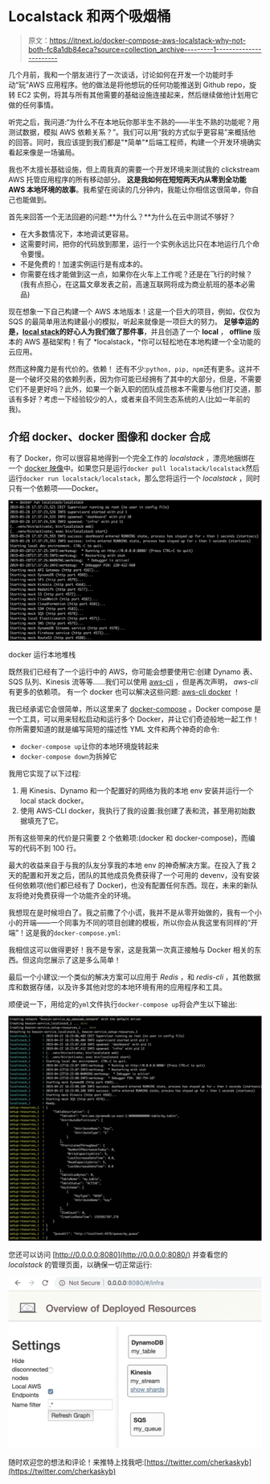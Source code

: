 # Localstack 和两个吸烟桶

> 原文：<https://itnext.io/docker-compose-aws-localstack-why-not-both-fc8a1db84eca?source=collection_archive---------1----------------------->

几个月前，我和一个朋友进行了一次谈话，讨论如何在开发一个功能时手动“玩”AWS 应用程序。他的做法是将他想玩的任何功能推送到 Github repo，旋转 EC2 实例，将其与所有其他需要的基础设施连接起来，然后继续做他计划用它做的任何事情。

听完之后，我问道:“为什么不在本地玩你那半生不熟的——半生不熟的功能呢？用测试数据，模拟 AWS 依赖关系？”。我们可以用“我的方式似乎更容易”来概括他的回答。同时，我应该提到我们都是"*简单"*后端工程师，构建一个开发环境确实看起来像是一场骗局。

我也不太擅长基础设施，但上周我真的需要一个开发环境来测试我的 clickstream AWS 托管应用程序的所有移动部分。
**这是我如何在短短两天内从零到全功能 AWS 本地环境的故事**。我希望在阅读的几分钟内，我能让你相信这很简单，你自己也能做到。

首先来回答一个无法回避的问题:**为什么？**为什么在云中测试不够好？

*   在大多数情况下，本地调试更容易。
*   这需要时间，把你的代码放到那里，运行一个实例永远比只在本地运行几个命令要慢。
*   不是免费的！加速实例运行是有成本的。
*   你需要在线才能做到这一点，如果你在火车上工作呢？还是在飞行的时候？(我有点担心，在这篇文章发表之前，高速互联网将成为商业航班的基本必需品)

现在想象一下自己构建一个 AWS 本地版本！这是一个巨大的项目，例如，仅仅为 SQS 的最简单用法构建最小的模拟，听起来就像是一项巨大的努力。
**足够幸运的是，**[**local stack**](https://github.com/localstack/localstack)**的好心人为我们做了那件事**，并且创造了一个 **local** ， **offline** 版本的 AWS 基础架构！有了 *localstack，*你可以轻松地在本地构建一个全功能的云应用。

然而这种魔力是有代价的。依赖！
还有不少:`python, pip, npm`还有更多。这并不是一个破坏交易的依赖列表，因为你可能已经拥有了其中的大部分，但是，不需要它们不是更好吗？此外，如果一个新入职的团队成员根本不需要与他们打交道，那该有多好？考虑一下经验较少的人，或者来自不同生态系统的人(比如一年前的我)。

## 介绍 docker、docker 图像和 docker 合成

有了 Docker，你可以很容易地得到一个完全工作的 *localstack* ，漂亮地捆绑在一个 [docker 映像](https://hub.docker.com/r/localstack/localstack/)中。如果您只是运行`docker pull localstack/localstack`然后运行`docker run localstack/localstack`，那么您将运行一个 *localstack* ，同时只有一个依赖项——Docker。

![](img/24f81032304fd3410e15aaecbf5bed6f.png)

docker 运行本地堆栈

既然我们已经有了一个运行中的 AWS，你可能会想要使用它:创建 Dynamo 表、SQS 队列、Kinesis 流等等……我们可以使用 [aws-cli](https://aws.amazon.com/cli/) ，但是再次声明， *aws-cli* 有更多的依赖项。
有一个 docker 也可以解决这些问题: [aws-cli docker](https://hub.docker.com/r/mesosphere/aws-cli/) ！

我已经承诺它会很简单，所以这里来了 [docker-compose](https://docs.docker.com/compose/) 。Docker compose 是一个工具，可以用来轻松启动和运行多个 Docker，并让它们奇迹般地一起工作！
你所需要知道的就是编写简短的描述性 YML 文件和两个神奇的命令:

*   `docker-compose up`让你的本地环境旋转起来
*   `docker-compose down`为拆掉它

我用它实现了以下过程:

1.  用 Kinesis、Dynamo 和一个配置好的网络为我的本地 env 安装并运行一个 local stack docker。
2.  使用 AWS-CLI docker，我执行了我的设置:我创建了表和流，甚至用初始数据填充了它。

所有这些带来的代价是只需要 2 个依赖项:(docker 和 docker-compose)，而编写的代码不到 100 行。

最大的收益来自于与我的队友分享我的本地 env 的神奇解决方案。在投入了我 2 天的配置和开发之后，团队的其他成员免费获得了一个可用的 devenv，没有安装任何依赖项(他们都已经有了 Docker)，也没有配置任何东西。现在，未来的新队友将绝对免费获得一个功能齐全的环境。

我想现在是时候坦白了。我之前撒了个小谎，我并不是从零开始做的，我有一个小小的开端——一个同事为不同的项目创建的模板，所以你会从我这里有同样的“开端”！这是我的`docker-compose.yml`:

我相信这可以做得更好！我不是专家，这是我第一次真正接触与 Docker 相关的东西。但这向您展示了这是多么简单！

最后一个小建议:一个类似的解决方案可以应用于 *Redis* ，和 *redis-cli* ，其他数据库和数据存储，以及许多其他对您的本地环境有用的应用程序和工具。

顺便说一下，用给定的`yml`文件执行`docker-compose up`将会产生以下输出:

![](img/8ccd6c565a7c99ed764c5c8a9c429d49.png)

您还可以访问 [http://0.0.0.0:8080](http://0.0.0.0:8080/) 并查看您的 *localstack* 的管理页面，以确保一切正常运行:

![](img/d26686f36027337b1d74cb1dbbcd61a5.png)

随时欢迎您的想法和评论！来推特上找我吧:[https://twitter.com/cherkaskyb](https://twitter.com/cherkaskyb)